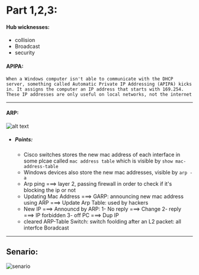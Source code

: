 # Part 1,2,3:

#### Hub wicknesses:
- collision
- Broadcast
- security

#### APIPA:
```When a Windows computer isn't able to communicate with the DHCP server, something called Automatic Private IP Addressing (APIPA) kicks in. It assigns the computer an IP address that starts with 169.254. These IP addresses are only useful on local networks, not the internet```

------------------------------------------------------------
#### ARP:
![alt text](https://yurmagccie.files.wordpress.com/2018/04/arp-draw_io.jpg)

- ##### Points:
    - Cisco switches stores the new mac address of each interface in some plcae called ``` mac address table ``` which is visible by ```show mac-address-table```
    - Windows devices also store the new mac addresses, visible by ``` arp -a ```
    - Arp ping ===> layer 2, passing firewall  in order to check if it's blocking the ip or not
    - Updating Mac Address ===> GARP: announcing new mac address using ARP ===> Update Arp Table: used by hackers
    - New IP ===> Announcd by ARP: 1- No reply ===> Change 2- reply ===> IP forbidden 3- off PC ===> Dup IP
    - cleared ARP-Table Switch: switch foolding after an L2 packet: all interfce Boradcast
-----------------------------------------------------------------

## Senario:
![senario](./pic/s0.png)
